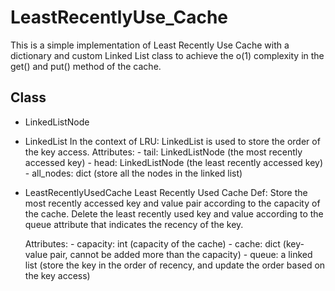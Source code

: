 # LeastRecentlyUse_Cache
This is a simple implementation of Least Recently Use Cache with a dictionary and custom Linked List class to achieve the o(1) complexity in the get() and put() method of the cache.

## Class
- LinkedListNode
- LinkedList
    In the context of LRU:
    LinkedList is used to store the order of the key access.
    Attributes:
        - tail: LinkedListNode (the most recently accessed key)
        - head: LinkedListNode (the least recently accessed key)
        - all_nodes: dict (store all the nodes in the linked list)
- LeastRecentlyUsedCache
    Least Recently Used Cache
    Def: Store the most recently accessed key and value pair according to the capacity of the cache. Delete the least recently used key and value according to the queue attribute that indicates the recency of the key.

    Attributes:
        - capacity: int (capacity of the cache)
        - cache: dict (key-value pair, cannot be added more than the capacity)
        - queue: a linked list (store the key in the order of recency, and update the order based on the key access)
    